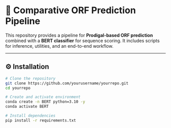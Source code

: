 # 🧬 Comparative ORF Prediction Pipeline

This repository provides a pipeline for **Prodigal-based ORF prediction** combined with a **BERT classifier** for sequence scoring. It includes scripts for inference, utilities, and an end-to-end workflow.

---

## ⚙️ Installation

```bash
# Clone the repository
git clone https://github.com/yourusername/yourrepo.git
cd yourrepo

# Create and activate environment
conda create -n BERT python=3.10 -y
conda activate BERT

# Install dependencies
pip install -r requirements.txt

